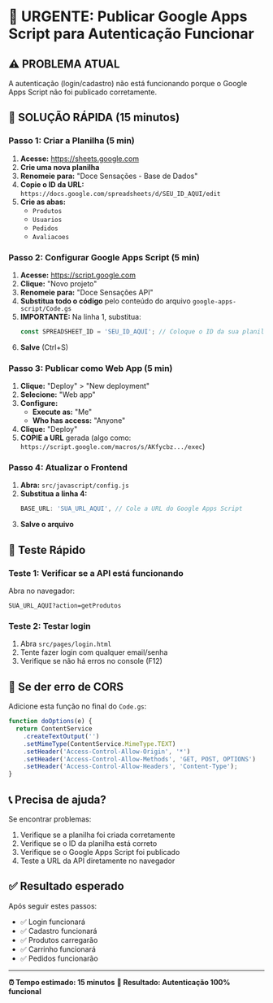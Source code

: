 # 🚨 URGENTE: Publicar Google Apps Script para Autenticação Funcionar

## ⚠️ **PROBLEMA ATUAL**
A autenticação (login/cadastro) não está funcionando porque o Google Apps Script não foi publicado corretamente.

## 🎯 **SOLUÇÃO RÁPIDA (15 minutos)**

### **Passo 1: Criar a Planilha (5 min)**

1. **Acesse:** https://sheets.google.com
2. **Crie uma nova planilha**
3. **Renomeie para:** "Doce Sensações - Base de Dados"
4. **Copie o ID da URL:** `https://docs.google.com/spreadsheets/d/SEU_ID_AQUI/edit`
5. **Crie as abas:**
   - `Produtos`
   - `Usuarios` 
   - `Pedidos`
   - `Avaliacoes`

### **Passo 2: Configurar Google Apps Script (5 min)**

1. **Acesse:** https://script.google.com
2. **Clique:** "Novo projeto"
3. **Renomeie para:** "Doce Sensações API"
4. **Substitua todo o código** pelo conteúdo do arquivo `google-apps-script/Code.gs`
5. **IMPORTANTE:** Na linha 1, substitua:
   ```javascript
   const SPREADSHEET_ID = 'SEU_ID_AQUI'; // Coloque o ID da sua planilha
   ```
6. **Salve** (Ctrl+S)

### **Passo 3: Publicar como Web App (5 min)**

1. **Clique:** "Deploy" > "New deployment"
2. **Selecione:** "Web app"
3. **Configure:**
   - **Execute as:** "Me"
   - **Who has access:** "Anyone"
4. **Clique:** "Deploy"
5. **COPIE a URL** gerada (algo como: `https://script.google.com/macros/s/AKfycbz.../exec`)

### **Passo 4: Atualizar o Frontend**

1. **Abra:** `src/javascript/config.js`
2. **Substitua a linha 4:**
   ```javascript
   BASE_URL: 'SUA_URL_AQUI', // Cole a URL do Google Apps Script
   ```
3. **Salve o arquivo**

## 🧪 **Teste Rápido**

### **Teste 1: Verificar se a API está funcionando**
Abra no navegador:
```
SUA_URL_AQUI?action=getProdutos
```

### **Teste 2: Testar login**
1. Abra `src/pages/login.html`
2. Tente fazer login com qualquer email/senha
3. Verifique se não há erros no console (F12)

## 🔧 **Se der erro de CORS**

Adicione esta função no final do `Code.gs`:

```javascript
function doOptions(e) {
  return ContentService
    .createTextOutput('')
    .setMimeType(ContentService.MimeType.TEXT)
    .setHeader('Access-Control-Allow-Origin', '*')
    .setHeader('Access-Control-Allow-Methods', 'GET, POST, OPTIONS')
    .setHeader('Access-Control-Allow-Headers', 'Content-Type');
}
```

## 📞 **Precisa de ajuda?**

Se encontrar problemas:
1. Verifique se a planilha foi criada corretamente
2. Verifique se o ID da planilha está correto
3. Verifique se o Google Apps Script foi publicado
4. Teste a URL da API diretamente no navegador

## ✅ **Resultado esperado**

Após seguir estes passos:
- ✅ Login funcionará
- ✅ Cadastro funcionará  
- ✅ Produtos carregarão
- ✅ Carrinho funcionará
- ✅ Pedidos funcionarão

---

**⏰ Tempo estimado: 15 minutos**
**🎯 Resultado: Autenticação 100% funcional** 